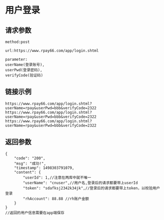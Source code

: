 # 用户登录

## 请求参数
	method:post
	
	url:https://www.rpay66.com/app/login.shtml
	
	parameter:
	userName(登录账号),
	userPwd(登录密码),
	verifyCode(验证码)

## 链接示例
    https://www.rpay66.com/app/login.shtml?userName=rpay&userPwd=bbb&verifyCode=2322
    https://www.rpay66.com/app/login.shtml?userName=rpay&userPwd=bbb&verifyCode=2322
    https://www.rpay66.com/app/login.shtml?userName=rpay&userPwd=bbb&verifyCode=2322
    
## 返回参数
	{
		"code": "200",
		"msg": "成功!",
		"timestamp": 1498303791079,
		"content": {
			"userId": 1,//注意在两库中就不唯一
			"userName": "cnuser",//用户名,登录后的请求都要带上userId
			"token": "sdafksj2342k34jk",//登录后的请求都要带上token，以校验用户登录
			"rhAccount": 88.88 //rh账户金额
		}
	}
	//返回的用户信息需要在app端保存